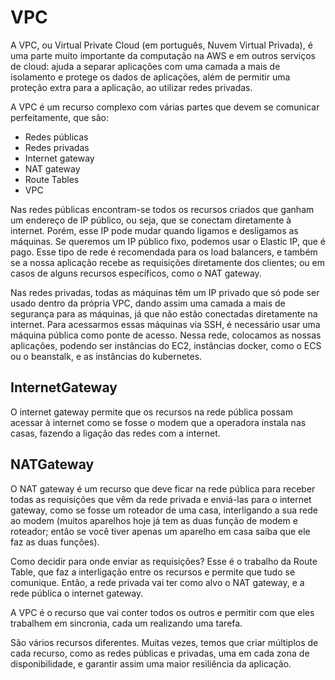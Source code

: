 # VPC

A VPC, ou Virtual Private Cloud (em português, Nuvem Virtual Privada), é uma parte muito importante da computação na AWS e em outros serviços de cloud: ajuda a separar aplicações com uma camada a mais de isolamento e protege os dados de aplicações, além de permitir uma proteção extra para a aplicação, ao utilizar redes privadas.

A VPC é um recurso complexo com várias partes que devem se comunicar perfeitamente, que são:

- Redes públicas
- Redes privadas
- Internet gateway
- NAT gateway
- Route Tables
- VPC

Nas redes públicas encontram-se todos os recursos criados que ganham um endereço de IP público, ou seja, que se conectam diretamente à internet. Porém, esse IP pode mudar quando ligamos e desligamos as máquinas. Se queremos um IP público fixo, podemos usar o Elastic IP, que é pago. Esse tipo de rede é recomendada para os load balancers, e também se a nossa aplicação recebe as requisições diretamente dos clientes; ou em casos de alguns recursos específicos, como o NAT gateway.

Nas redes privadas, todas as máquinas têm um IP privado que só pode ser usado dentro da própria VPC, dando assim uma camada a mais de segurança para as máquinas, já que não estão conectadas diretamente na internet. Para acessarmos essas máquinas via SSH, é necessário usar uma máquina pública como ponte de acesso. Nessa rede, colocamos as nossas aplicações, podendo ser instâncias do EC2, instâncias docker, como o ECS ou o beanstalk, e as instâncias do kubernetes.

## InternetGateway

O internet gateway permite que os recursos na rede pública possam acessar à internet como se fosse o modem que a operadora instala nas casas, fazendo a ligação das redes com a internet.

## NATGateway

O NAT gateway é um recurso que deve ficar na rede pública para receber todas as requisições que vêm da rede privada e enviá-las para o internet gateway, como se fosse um roteador de uma casa, interligando a sua rede ao modem (muitos aparelhos hoje já tem as duas função de modem e roteador; então se você tiver apenas um aparelho em casa saiba que ele faz as duas funções).

Como decidir para onde enviar as requisições? Esse é o trabalho da Route Table, que faz a interligação entre os recursos e permite que tudo se comunique. Então, a rede privada vai ter como alvo o NAT gateway, e a rede pública o internet gateway.

A VPC é o recurso que vai conter todos os outros e permitir com que eles trabalhem em sincronia, cada um realizando uma tarefa.

São vários recursos diferentes. Muitas vezes, temos que criar múltiplos de cada recurso, como as redes públicas e privadas, uma em cada zona de disponibilidade, e garantir assim uma maior resiliência da aplicação.